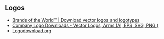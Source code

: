 ## Logos
- [Brands of the World™ | Download vector logos and logotypes](https://www.brandsoftheworld.com/)
- [Company Logo Downloads - Vector Logos, Arms (AI, EPS, SVG, PNG )](http://www.logoeps.net/)
- [Logodownload.org](https://logodownload.org/)